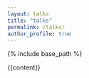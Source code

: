 ```yaml
---
layout: talks
title: "talks"
permalink: /talks/
author_profile: true
---
```



{% include base_path %}

{{content}}
